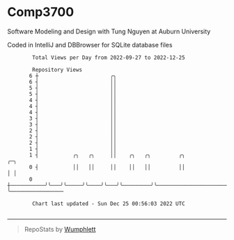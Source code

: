 # Comp3700

Software Modeling and Design with Tung Nguyen at Auburn University

Coded in IntelliJ and DBBrowser for SQLite database files

```
        Total Views per Day from 2022-09-27 to 2022-12-25

        Repository Views
       6 ┼                       ╭╮
       6 ┤                       ││
       5 ┤                       ││
       5 ┤                       ││
       4 ┤                       ││
       4 ┤                       ││
       4 ┤                       ││
       3 ┤                       ││
       3 ┤                       ││
       2 ┤                       ││
       2 ┤                       ││
       2 ┤                       ││
       1 ┤                       ││
       1 ┤           ╭╮   ╭╮     ││    ╭╮   ╭╮         ╭╮                      ╭─╮
       0 ┤           ││   ││     ││    ││   ││         ││                      │ │
       0 ┼───────────╯╰───╯╰─────╯╰────╯╰───╯╰─────────╯╰──────────────────────╯ ╰─────────────────

        Chart last updated - Sun Dec 25 00:56:03 2022 UTC
        
```

---

> RepoStats by [Wumphlett](https://github.com/Wumphlett)
